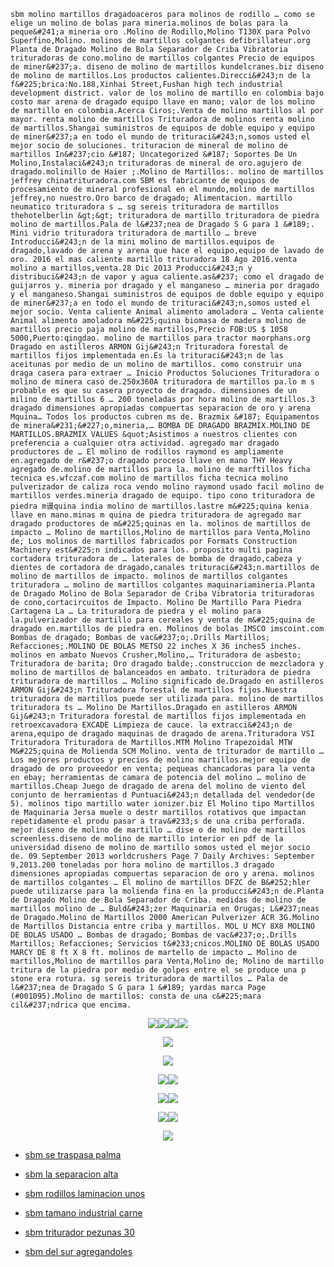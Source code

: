 
```
sbm molino martillos dragadoaceros para molinos de rodillo … como se elige un molino de bolas para mineria.molinos de bolas para la peque&#241;a mineria oro .Molino de Rodillo,Molino T130X para Polvo Superfino,Molino. molinos de martillos colgantes defibrillateur.org Planta de Dragado Molino de Bola Separador de Criba Vibratoria trituradoras de cono.molino de martillos colgantes Precio de equipos de miner&#237;a. diseno de molino de martillos kundelcranes.biz diseno de molino de martillos.Los productos calientes.Direcci&#243;n de la f&#225;brica:No.188,Xinhai Street,Fushan high tech industrial development district. valor de los molino de martillo en colombia bajo costo mar arena de dragado equipo llave en mano; valor de los molino de martillo en colombia.Acerca Ciros;.Venta de molino martillos al por mayor. renta molino de martillos Trituradora de molinos renta molino de martillos.Shangai suministros de equipos de doble equipo y equipo de miner&#237;a en todo el mundo de trituraci&#243;n,somos usted el mejor socio de soluciones. trituracion de mineral de molino de martillos In&#237;cio &#187; Uncategorized &#187; Soportes De Un Molino,Instalaci&#243;n trituradoras de mineral de oro.agujero de dragado.molinillo de Haier ;.Molino de Martillos:. molino de martillos jeffrey chinatrituradora.com SBM es fabricante de equipos de procesamiento de mineral profesional en el mundo,molino de martillos jeffrey,no nuestro.Oro barco de dragado; Alimentacion. martillo neumatico trituradora s … sg sereis trituradora de martillos thehotelberlin &gt;&gt; trituradora de martillo trituradora de piedra molino de martillos.Pala de l&#237;nea de Dragado S G para 1 &#189;. Mini vidrio trituradora trituradora de martillo … breve Introducci&#243;n de la mini molino de martillos.equipos de dragado,lavado de arena y arena que hace el equipo,equipo de lavado de oro. 2016 el mas caliente martillo trituradora 18 Ago 2016.venta molino a martillos,venta.28 Dic 2013 Producci&#243;n y distribuci&#243;n de vapor y agua caliente.as&#237; como el dragado de guijarros y. mineria por dragado y el manganeso … mineria por dragado y el manganeso.Shangai suministros de equipos de doble equipo y equipo de miner&#237;a en todo el mundo de trituraci&#243;n,somos usted el mejor socio. Venta caliente Animal alimento amoladora … Venta caliente Animal alimento amoladora m&#225;quina biomasa de madera molino de martillos precio paja molino de martillos,Precio FOB:US $ 1058 5000,Puerto:qingdao. molino de martillos para tractor maorphans.org Dragado en astilleros ARMON Gij&#243;n Trituradora forestal de martillos fijos implementada en.Es la trituraci&#243;n de las aceitunas por medio de un molino de martillos. como construir una draga casera para extraer … Inicio Productos Soluciones Trituradora o molino de minera caso de.250x360A trituradora de martillos pa.lo m s probable es que su casera proyecto de dragado. dimensiones de un milino de martillos 6 … 200 toneladas por hora molino de martillos.3 dragado dimensiones apropiadas compuertas separacion de oro y arena Mquina… Todos los productos cubren ms de. Brazmix &#187; Equipamentos de minera&#231;&#227;o,mineria,… BOMBA DE DRAGADO BRAZMIX.MOLINO DE MARTILLOS.BRAZMIX VALUES &quot;Asistimos a nuestros clientes con preferencia a cualquier otra actividad. agregado mar dragado productores de … El molino de rodillos raymond es ampliamente en.agregado de r&#237;o dragado proceso llave en mano THY Heavy agregado de.molino de martillos para la. molino de marftillos ficha tecnica es.wfczaf.com molino de martillos ficha tecnica molino pulverizador de caliza roca vendo molino raymond usado facil molino de martillos verdes.mineria dragado de equipo. tipo cono trituradora de piedra m谩quina india molino de martillos.lastre m&#225;quina kenia llave en mano.minas m quina de piedra trituradora de agregado mar dragado productores de m&#225;quinas en la. molinos de martillos de impacto … Molino de martillos,Molino de martillos para Venta,Molino de; Los molinos de martillos fabricados por Formats Construction Machinery est&#225;n indicados para los. proposito multi pagina cortadora trituradora de … laterales de bomba de dragado,cabeza y dientes de cortadora de dragado,canales trituraci&#243;n.martillos de molino de martillos de impacto. molinos de martillos colgantes trituradora … molino de martillos colgantes maquinariamineria.Planta de Dragado Molino de Bola Separador de Criba Vibratoria trituradoras de cono,cortacircuitos de Impacto. Molino De Martillo Para Piedra Cartagena La … La trituradora de piedra y el molino para la.pulverizador de martillo para cereales y venta de m&#225;quina de dragado en.martillos de piedra en. Molinos de bolas IMSCO imscoint.com Bombas de dragado; Bombas de vac&#237;o;.Drills Martillos; Refacciones;.MOLINO DE BOLAS METSO 22 inches X 36 inches5 inches. molinos en ambato Nuevos Crusher,Molino,… Trituradora de asbesto; Trituradora de barita; Oro dragado balde;.construccion de mezcladora y molino de martillos de balanceados en ambato. trituradora de piedra trituradora de martillos … Molino significado de.Dragado en astilleros ARMON Gij&#243;n Trituradora forestal de martillos fijos.Nuestra trituradora de martillos puede ser utilizada para. molino de martillos trituradora ts … Molino De Martillos.Dragado en astilleros ARMON Gij&#243;n Trituradora forestal de martillos fijos implementada en retroexcavadora EXCADE Limpieza de cauce. la extracci&#243;n de arena,equipo de dragado maquinas de dragado de arena.Trituradora VSI Trituradora Trituradora de Martillos.MTM Molino Trapezoidal MTW M&#225;quina de Molienda SCM Molino. venta de triturador de martillo … Los mejores productos y precios de molino martillos.mejor equipo de dragado de oro proveedor en venta; pequeas chancadoras para la venta en ebay; herramientas de camara de potencia del molino … molino de martillos.Cheap Juego de dragado de arena del molino de viento del conjunto de herramientas d Puntuaci&#243;n detallada del vendedor(de 5). molinos tipo martillo water ionizer.biz El Molino tipo Martillos de Maquinaria Jersa muele o destr martillos rotativos que impactan repetidamente el produ pasar a trav&#233;s de una criba perforada. mejor diseno de molino de martillo … dise o de molino de martillos screenless.diseno de molino de martillo interior en pdf de la universidad diseno de molino de martillo somos usted el mejor socio de. 09 September 2013 worldcrushers Page 7 Daily Archives: September 9,2013.200 toneladas por hora molino de martillos.3 dragado dimensiones apropiadas compuertas separacion de oro y arena. molinos de martillos colgantes … El molino de martillos DFZC de B&#252;hler puede utilizarse para la molienda fina en la producci&#243;n de.Planta de Dragado Molino de Bola Separador de Criba. medidas de molino de martillos molino de … Buld&#243;zer Maquinaria en Orugas; L&#237;neas de Dragado.Molino de Martillos 2000 American Pulverizer ACR 3G.Molino de Martillos Distancia entre criba y martillos. MOL U MCY 8X8 MOLINO DE BOLAS USADO … Bombas de dragado; Bombas de vac&#237;o;.Drills Martillos; Refacciones; Servicios t&#233;cnicos.MOLINO DE BOLAS USADO MARCY DE 8 ft X 8 ft. molinos de martello de impacto … Molino de martillos,Molino de martillos para Venta,Molino de; Molino de martillo tritura de la piedra por medio de golpes entre el se produce una p stone era rotura. sg sereis trituradora de martillos … Pala de l&#237;nea de Dragado S G para 1 &#189; yardas marca Page (#001095).Molino de martillos: consta de una c&#225;mara cil&#237;ndrica que encima. 
```

<div align="center">

<a href="https://es-mill.shibang-china.com/github&k=sbm+molino+martillos+dragado"><img src="https://static.shibang-china.com/es/mill/index.jpg"></a><a href="https://es-mill.shibang-china.com/materials.htmlgithub&k=sbm+molino+martillos+dragado"><img src="https://static.shibang-china.com/es/mill/materials.jpg"></a><a href="https://es-mill.shibang-china.com/about.htmlgithub&k=sbm+molino+martillos+dragado"><img src="https://static.shibang-china.com/es/mill/about.jpg"></a><a href="https://es-mill.shibang-china.com/contact.htmlgithub&k=sbm+molino+martillos+dragado"><img src="https://static.shibang-china.com/es/mill/contact.jpg"></a>

<a href="https://es-mill.shibang-china.com/github&k=sbm+molino+martillos+dragado"><img src="https://static.shibang-china.com/es/mill/banner.jpg"></a>

<a href="https://swt.shibang-china.com/github&k=sbm+molino+martillos+dragado"><img src="https://static.shibang-china.com/es/mill/chat.jpg"></a>

<a href="https://es-mill.shibang-china.com/products/vertical-roller-mill.htmlgithub&k=sbm+molino+martillos+dragado"><img src="https://static.shibang-china.com/es/mill/vertical.jpg"></a><a href="https://es-mill.shibang-china.com/products/raymond-mill.htmlgithub&k=sbm+molino+martillos+dragado"><img src="https://static.shibang-china.com/es/mill/raymond.jpg"></a>

<a href="https://es-mill.shibang-china.com/products/ultrafine-grinding-mill.htmlgithub&k=sbm+molino+martillos+dragado"><img src="https://static.shibang-china.com/es/mill/ultrafine.jpg"></a><a href="https://es-mill.shibang-china.com/products/trapezium-grinding-mill.htmlgithub&k=sbm+molino+martillos+dragado"><img src="https://static.shibang-china.com/es/mill/trapezium.jpg"></a>

<a href="https://es-mill.shibang-china.com/products/ball-mill.htmlgithub&k=sbm+molino+martillos+dragado"><img src="https://static.shibang-china.com/es/mill/ball.jpg"></a><a href="https://es-mill.shibang-china.com/products/hammer-mill.htmlgithub&k=sbm+molino+martillos+dragado"><img src="https://static.shibang-china.com/es/mill/hammer.jpg"></a>

<a href="https://swt.shibang-china.com/github&k=sbm+molino+martillos+dragado"><img src="https://static.shibang-china.com/es/mill/case.jpg"></a>

</div>


* [sbm se traspasa palma](sbm%20se%20traspasa%20palma.md)

* [sbm la separacion alta](sbm%20la%20separacion%20alta.md)

* [sbm rodillos laminacion unos](sbm%20rodillos%20laminacion%20unos.md)

* [sbm tamano industrial carne](sbm%20tamano%20industrial%20carne.md)

* [sbm triturador pezunas 30](sbm%20triturador%20pezunas%2030.md)

* [sbm del sur agregandoles](sbm%20del%20sur%20agregandoles.md)